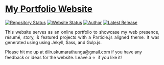 # <a href="https://dilrux10.github.io/" target="_blank">My Portfolio Website</a>

[![Repository Status](https://img.shields.io/badge/Repository%20Status-Maintained-dark%20green.svg)](https://github.com/DilruX10/dilrux10.github.io/)
[![Website Status](https://img.shields.io/badge/Website%20Status-Online-green)](https://dilrux10.github.io)
[![Author](https://img.shields.io/badge/Author-Dilru%20Kumarathunga-blue.svg)](https://dilrux10.github.io/)
[![Latest Release](https://img.shields.io/badge/Latest%20Release-13%20June%202021-yellow.svg)](https://github.com/DilruX10/dilrux10.github.io//commit/master)

 <p align="justify">This website serves as an online portfolio to showcase my web presence, résumé, story, & featured projects with a Particle.js aligned theme. It was generated using using Jekyll, Sass, and Gulp.js.</p>

Please hit me up at dilruskumarathunga@gmail.com if you have any feedback or ideas for the website. Leave a :star: &nbsp;if you like it!